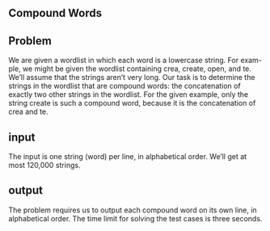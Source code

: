 ## Compound Words

## Problem

We are given a wordlist in which each word is a lowercase string. For exam-
ple, we might be given the wordlist containing crea, create, open, and te. We’ll
assume that the strings aren’t very long. Our task is to determine the strings
in the wordlist that are compound words: the concatenation of exactly two
other strings in the wordlist. For the given example, only the string create
is such a compound word, because it is the concatenation of crea and te.

## input

The input is one string (word) per line, in alphabetical order. We’ll get at
most 120,000 strings.

## output

The problem requires us to output each compound word on its own line, in
alphabetical order.
The time limit for solving the test cases is three seconds.
